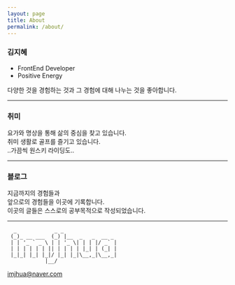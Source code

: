 ```yaml
---
layout: page
title: About
permalink: /about/
---
```


### 김지혜

- FrontEnd Developer
- Positive Energy

다양한 것을 경험하는 것과 그 경험에 대해 나누는 것을 좋아합니다.

---

### 취미

요가와 명상을 통해
삶의 중심을 찾고 있습니다.  
취미 생활로 골프를 즐기고 있습니다.  
..가끔씩 원스키 라이딩도..

---

### 블로그

지금까지의 경험들과  
앞으로의 경험들을 이곳에 기록합니다.  
이곳의 글들은 스스로의 공부목적으로 작성되었습니다.

---

```
  _            _ _
 (_)_ __ ___  (_) |__  _   _  __ _
 | | '_ ` _ \ | | '_ \| | | |/ _` |
 | | | | | | || | | | | |_| | (_| |
 |_|_| |_| |_|/ |_| |_|\__,_|\__,_|
            |__/
```

[imjhua@naver.com](mailto:imjhua@naver.com)
